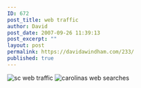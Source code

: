 ```yaml
---
ID: 672
post_title: web traffic
author: David
post_date: 2007-09-26 11:39:13
post_excerpt: ""
layout: post
permalink: https://davidawindham.com/233/
published: true
---
```

<img src="http://www.davidwindham.org/images/traffic.png" alt="sc web traffic">
<img src="http://www.davidwindham.org/images/trends.png" alt="carolinas web searches">